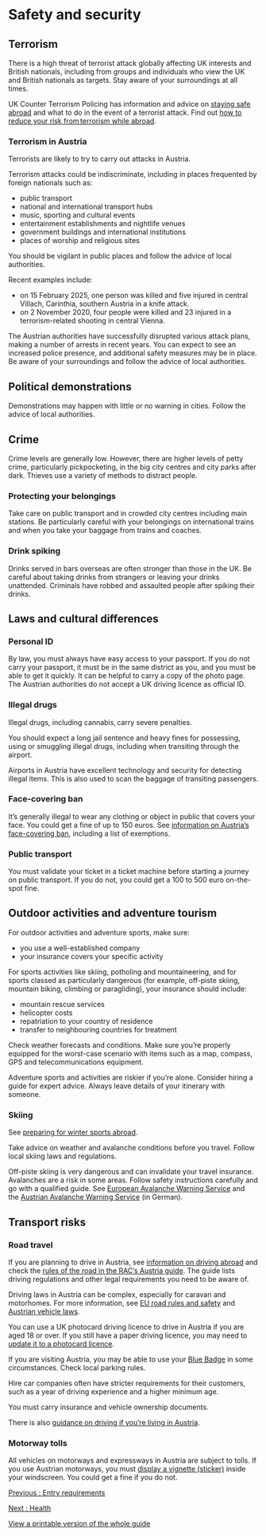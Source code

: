 # Safety and security

## Terrorism

There is a high threat of terrorist attack globally affecting UK interests and British nationals, including from groups and individuals who view the UK and British nationals as targets. Stay aware of your surroundings at all times.

UK Counter Terrorism Policing has information and advice on [staying safe abroad](https://www.counterterrorism.police.uk/safetyadvice/) and what to do in the event of a terrorist attack. Find out [how to reduce your risk from terrorism while abroad](https://www.gov.uk/guidance/reduce-your-risk-from-terrorism-while-abroad).

### Terrorism in Austria

Terrorists are likely to try to carry out attacks in Austria.

Terrorism attacks could be indiscriminate, including in places frequented by foreign nationals such as:

* public transport
* national and international transport hubs
* music, sporting and cultural events
* entertainment establishments and nightlife venues
* government buildings and international institutions
* places of worship and religious sites

You should be vigilant in public places and follow the advice of local authorities.

Recent examples include:

* on 15 February 2025, one person was killed and five injured in central Villach, Carinthia, southern Austria in a knife attack.
* on 2 November 2020, four people were killed and 23 injured in a terrorism-related shooting in central Vienna.

The Austrian authorities have successfully disrupted various attack plans, making a number of arrests in recent years. You can expect to see an increased police presence, and additional safety measures may be in place. Be aware of your surroundings and follow the advice of local authorities.

## Political demonstrations

Demonstrations may happen with little or no warning in cities. Follow the advice of local authorities.

## Crime

Crime levels are generally low. However, there are higher levels of petty crime, particularly pickpocketing, in the big city centres and city parks after dark. Thieves use a variety of methods to distract people.

### Protecting your belongings

Take care on public transport and in crowded city centres including main stations. Be particularly careful with your belongings on international trains and when you take your baggage from trains and coaches.

### Drink spiking

Drinks served in bars overseas are often stronger than those in the UK. Be careful about taking drinks from strangers or leaving your drinks unattended. Criminals have robbed and assaulted people after spiking their drinks.

## Laws and cultural differences

### Personal ID

By law, you must always have easy access to your passport. If you do not carry your passport, it must be in the same district as you, and you must be able to get it quickly. It can be helpful to carry a copy of the photo page. The Austrian authorities do not accept a UK driving licence as official ID.

### Illegal drugs

Illegal drugs, including cannabis, carry severe penalties.

You should expect a long jail sentence and heavy fines for possessing, using or smuggling illegal drugs, including when transiting through the airport.

Airports in Austria have excellent technology and security for detecting illegal items. This is also used to scan the baggage of transiting passengers.

### Face-covering ban

It’s generally illegal to wear any clothing or object in public that covers your face. You could get a fine of up to 150 euros. See [information on Austria’s face-covering ban](https://www.oesterreich.gv.at/en/themen/leben_in_oesterreich/aufenthalt/Seite.120251.html), including a list of exemptions.

### Public transport

You must validate your ticket in a ticket machine before starting a journey on public transport. If you do not, you could get a 100 to 500 euro on-the-spot fine.

## Outdoor activities and adventure tourism

For outdoor activities and adventure sports, make sure:

* you use a well-established company
* your insurance covers your specific activity

For sports activities like skiing, potholing and mountaineering, and for sports classed as particularly dangerous (for example, off-piste skiing, mountain biking, climbing or paragliding), your insurance should include:

* mountain rescue services
* helicopter costs
* repatriation to your country of residence
* transfer to neighbouring countries for treatment

Check weather forecasts and conditions. Make sure you’re properly equipped for the worst-case scenario with items such as a map, compass, GPS and telecommunications equipment.

Adventure sports and activities are riskier if you’re alone. Consider hiring a guide for expert advice. Always leave details of your itinerary with someone.

### Skiing

See [preparing for winter sports abroad](https://www.gov.uk/guidance/winter-sports-stay-safe-on-the-slopes).

Take advice on weather and avalanche conditions before you travel. Follow local skiing laws and regulations.

Off-piste skiing is very dangerous and can invalidate your travel insurance. Avalanches are a risk in some areas. Follow safety instructions carefully and go with a qualified guide. See [European Avalanche Warning Service](https://www.avalanches.org/) and the [Austrian Avalanche Warning Service](http://www.lawine.at/) (in German).

## Transport risks

### Road travel

If you are planning to drive in Austria, see [information on driving abroad](https://www.gov.uk/driving-abroad) and check the [rules of the road in the RAC’s Austria guide](https://www.rac.co.uk/drive/travel/country/austria/). The guide lists driving regulations and other legal requirements you need to be aware of.

Driving laws in Austria can be complex, especially for caravan and motorhomes. For more information, see [EU road rules and safety](http://ec.europa.eu/transport/road_safety/going_abroad/index_en.htm) and [Austrian vehicle laws](https://www.oesterreich.gv.at/en/themen/freizeit_und_strassenverkehr/kfz/10.html).

You can use a UK photocard driving licence to drive in Austria if you are aged 18 or over. If you still have a paper driving licence, you may need to [update it to a photocard licence](https://www.gov.uk/exchange-paper-driving-licence).

If you are visiting Austria, you may be able to use your [Blue Badge](https://www.gov.uk/government/publications/blue-badge-using-it-in-the-eu/using-a-blue-badge-in-the-european-union) in some circumstances. Check local parking rules.

Hire car companies often have stricter requirements for their customers, such as a year of driving experience and a higher minimum age.

You must carry insurance and vehicle ownership documents.

There is also [guidance on driving if you’re living in Austria](https://www.gov.uk/guidance/living-in-austria#driving-in-austria).

### Motorway tolls

All vehicles on motorways and expressways in Austria are subject to tolls. If you use Austrian motorways, you must [display a vignette (sticker)](https://www.austria.info/en/service-and-facts/getting-there-around/by-car/vignette) inside your windscreen. You could get a fine if you do not.

[Previous
:
Entry requirements](/foreign-travel-advice/austria/entry-requirements)

[Next
:
Health](/foreign-travel-advice/austria/health)

[View a printable version of the whole guide](/foreign-travel-advice/austria/print)